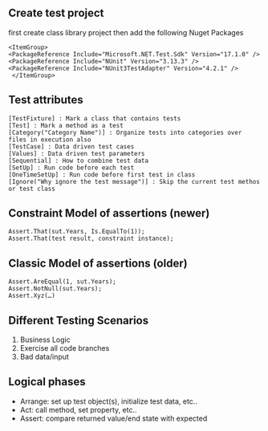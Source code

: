 Create test project
-------------------
first create class library project then add the following Nuget Packages

    <ItemGroup>
    <PackageReference Include="Microsoft.NET.Test.Sdk" Version="17.1.0" />
    <PackageReference Include="NUnit" Version="3.13.3" />
    <PackageReference Include="NUnit3TestAdapter" Version="4.2.1" />
     </ItemGroup>
Test attributes
---------------
    [TestFixture] : Mark a class that contains tests
    [Test] : Mark a method as a test
    [Category("Category Name")] : Organize tests into categories over files in execution also
    [TestCase] : Data driven test cases
    [Values] : Data driven test parameters
    [Sequential] : How to combine test data
    [SetUp] : Run code before each test
    [OneTimeSetUp] : Run code before first test in class
    [Ignore("Why ignore the test message")] : Skip the current test methos or test class

Constraint Model of assertions (newer)
--------------------------------------
    Assert.That(sut.Years, Is.EqualTo(1));
    Assert.That(test result, constraint instance);

Classic Model of assertions (older)
-----------------------------------

    Assert.AreEqual(1, sut.Years);
    Assert.NotNull(sut.Years);
    Assert.Xyz(…)

Different Testing Scenarios
---------------------------
1. Business Logic
1. Exercise all code branches
1. Bad data/input

Logical phases 
--------------
- Arrange: set up test object(s), initialize test data, etc..
- Act: call method, set property, etc..
- Assert: compare returned value/end state with expected



